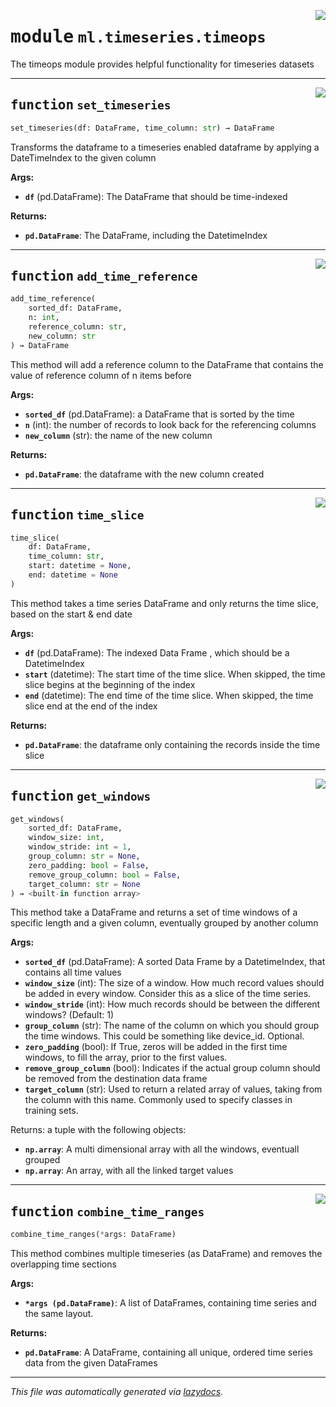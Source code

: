 <!-- markdownlint-disable -->

<a href="../../../arcus/ml/timeseries/timeops.py#L0"><img align="right"  src="https://img.shields.io/badge/-source-cccccc?style=flat-square" /></a>

# <kbd>module</kbd> `ml.timeseries.timeops`
The timeops module provides helpful functionality for timeseries datasets 


---

<a href="../../../arcus/ml/timeseries/timeops.py#L10"><img align="right"  src="https://img.shields.io/badge/-source-cccccc?style=flat-square" /></a>

## <kbd>function</kbd> `set_timeseries`

```python
set_timeseries(df: DataFrame, time_column: str) → DataFrame
```

Transforms the dataframe to a timeseries enabled dataframe by applying a DateTimeIndex to the given column 



**Args:**
 
 - <b>`df`</b> (pd.DataFrame):  The DataFrame that should be time-indexed 



**Returns:**
 
 - <b>`pd.DataFrame`</b>:  The DataFrame, including the DatetimeIndex 


---

<a href="../../../arcus/ml/timeseries/timeops.py#L25"><img align="right"  src="https://img.shields.io/badge/-source-cccccc?style=flat-square" /></a>

## <kbd>function</kbd> `add_time_reference`

```python
add_time_reference(
    sorted_df: DataFrame,
    n: int,
    reference_column: str,
    new_column: str
) → DataFrame
```

This method will add a reference column to the DataFrame that contains the value of reference column of n items before 



**Args:**
 
 - <b>`sorted_df`</b> (pd.DataFrame):  a DataFrame that is sorted by the time 
 - <b>`n`</b> (int):  the number of records to look back for the referencing columns 
 - <b>`new_column`</b> (str):  the name of the new column 



**Returns:**
 
 - <b>`pd.DataFrame`</b>:  the dataframe with the new column created 


---

<a href="../../../arcus/ml/timeseries/timeops.py#L39"><img align="right"  src="https://img.shields.io/badge/-source-cccccc?style=flat-square" /></a>

## <kbd>function</kbd> `time_slice`

```python
time_slice(
    df: DataFrame,
    time_column: str,
    start: datetime = None,
    end: datetime = None
)
```

This method takes a time series DataFrame and only returns the time slice, based on the start & end date 



**Args:**
 
 - <b>`df`</b> (pd.DataFrame):  The indexed Data Frame , which should be a DatetimeIndex 
 - <b>`start`</b> (datetime):  The start time of the time slice.  When skipped, the time slice begins at the beginning of the index 
 - <b>`end`</b> (datetime):  The end time of the time slice.  When skipped, the time slice end at the end of the index 



**Returns:**
 
 - <b>`pd.DataFrame`</b>:  the dataframe only containing the records inside the time slice 


---

<a href="../../../arcus/ml/timeseries/timeops.py#L56"><img align="right"  src="https://img.shields.io/badge/-source-cccccc?style=flat-square" /></a>

## <kbd>function</kbd> `get_windows`

```python
get_windows(
    sorted_df: DataFrame,
    window_size: int,
    window_stride: int = 1,
    group_column: str = None,
    zero_padding: bool = False,
    remove_group_column: bool = False,
    target_column: str = None
) → <built-in function array>
```

This method take a DataFrame and returns a set of time windows of a specific length and a given column, eventually grouped by another column 



**Args:**
 
 - <b>`sorted_df`</b> (pd.DataFrame):  A sorted Data Frame by a DatetimeIndex, that contains all time values 
 - <b>`window_size`</b> (int):  The size of a window.  How much record values should be added in every window.  Consider this as a slice of the time series. 
 - <b>`window_stride`</b> (int):  How much records should be between the different windows?  (Default: 1) 
 - <b>`group_column`</b> (str):  The name of the column on which you should group the time windows.  This could be something like device_id.  Optional. 
 - <b>`zero_padding`</b> (bool):  If True, zeros will be added in the first time windows, to fill the array, prior to the first values. 
 - <b>`remove_group_column`</b> (bool):  Indicates if the actual group column should be removed from the destination data frame 
 - <b>`target_column`</b> (str):  Used to return a related array of values, taking from the column with this name.  Commonly used to specify classes in training sets. 

Returns: a tuple with the following objects: 
 - <b>`np.array`</b>:  A multi dimensional array with all the windows, eventuall grouped 
 - <b>`np.array`</b>:  An array, with all the linked target values 


---

<a href="../../../arcus/ml/timeseries/timeops.py#L159"><img align="right"  src="https://img.shields.io/badge/-source-cccccc?style=flat-square" /></a>

## <kbd>function</kbd> `combine_time_ranges`

```python
combine_time_ranges(*args: DataFrame)
```

This method combines multiple timeseries (as DataFrame) and removes the overlapping time sections 



**Args:**
 
 - <b>`*args (pd.DataFrame)`</b>:  A list of DataFrames, containing time series and the same layout. 



**Returns:**
 
 - <b>`pd.DataFrame`</b>:  A DataFrame, containing all unique, ordered time series data from the given DataFrames 




---

_This file was automatically generated via [lazydocs](https://github.com/ml-tooling/lazydocs)._
